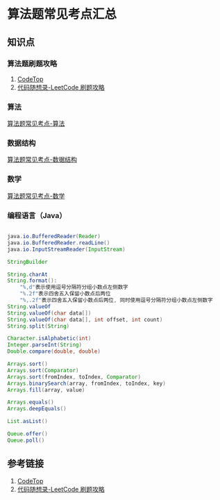 # 算法题常见考点汇总


## 知识点


### 算法题刷题攻略

1. [CodeTop](https://codetop.cc/home)
2. [代码随想录-LeetCode 刷题攻略](https://github.com/youngyangyang04/leetcode-master/blob/master/README.md)


### 算法

[算法题常见考点-算法](learning/subjects/Computer/Data-Structures-and-Algorithm/算法题常见考点-算法.md)

### 数据结构

[算法题常见考点-数据结构](learning/subjects/Computer/Data-Structures-and-Algorithm/算法题常见考点-数据结构.md)

### 数学

[算法题常见考点-数学](learning/subjects/Computer/Data-Structures-and-Algorithm/算法题常见考点-数学.md)

### 编程语言（Java）

```java

java.io.BufferedReader(Reader)
java.io.BufferedReader.readLine()
java.io.InputStreamReader(InputStream)

StringBuilder

String.charAt
String.format(): 
    "%,d"表示使用逗号分隔符分组小数点左侧数字
    "%.2f"表示四舍五入保留小数点后两位
    "%,.2f"表示四舍五入保留小数点后两位, 同时使用逗号分隔符分组小数点左侧数字
String.valueOf
String.valueOf(char data[])
String.valueOf(char data[], int offset, int count)
String.split(String)

Character.isAlphabetic(int)
Integer.parseInt(String)
Double.compare(double, double)

Arrays.sort()
Arrays.sort(Comparator)
Arrays.sort(fromIndex, toIndex, Comparator)
Arrays.binarySearch(array, fromIndex, toIndex, key)
Arrays.fill(array, value)

Arrays.equals()
Arrays.deepEquals()

List.asList()

Queue.offer()
Queue.poll()

```


## 参考链接
1. [CodeTop](https://codetop.cc/home)
2. [代码随想录-LeetCode 刷题攻略](https://github.com/youngyangyang04/leetcode-master/blob/master/README.md)